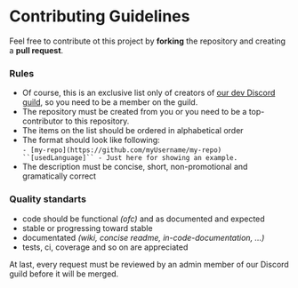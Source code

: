 # Contributing Guidelines

Feel free to contribute ot this project by **forking** the repository and creating a **pull request**.

### Rules

- Of course, this is an exclusive list only of creators of [our dev Discord guild](https://dc.zekro.de), so you need to be a member on the guild.
- The repository must be created from you or you need to be a top-contributor to this repository.
- The items on the list should be ordered in alphabetical order
- The format should look like following:  
   `- [my-repo](https://github.com/myUsername/my-repo) ``[usedLanguage]`` - Just here for showing an example.`
- The description must be concise, short, non-promotional and gramatically correct 

### Quality standarts

- code should be functional *(ofc)* and as documented and expected
- stable or progressing toward stable
- documentated *(wiki, concise readme, in-code-documentation, ...)*
- tests, ci, coverage and so on are appreciated

At last, every request must be reviewed by an admin member of our Discord guild before it will be merged.
